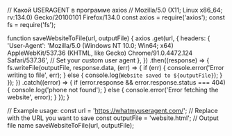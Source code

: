 // Какой USERAGENT в программе axios
// Mozilla/5.0 (X11; Linux x86_64; rv:134.0) Gecko/20100101 Firefox/134.0
const axios = require('axios');
const fs = require('fs');

function saveWebsiteToFile(url, outputFile) {
  axios
    .get(url, {
      headers: {
        'User-Agent':
          'Mozilla/5.0 (Windows NT 10.0; Win64; x64) AppleWebKit/537.36 (KHTML, like Gecko) Chrome/91.0.4472.124 Safari/537.36', // Set your custom user agent
      },
    })
    .then((response) => {
      fs.writeFile(outputFile, response.data, (err) => {
        if (err) {
          console.error('Error writing to file', err);
        } else {
          console.log(`Website saved to ${outputFile}`);
        }
      });
    })
    .catch((error) => {
      if (error.response && error.response.status === 404) {
        console.log('phone not found');
      } else {
        console.error('Error fetching the website', error);
      }
    });
}

// Example usage:
const url = 'https://whatmyuseragent.com/'; // Replace with the URL you want to save
const outputFile = 'website.html'; // Output file name
saveWebsiteToFile(url, outputFile);
